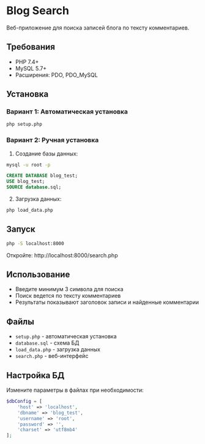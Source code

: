# Blog Search

Веб-приложение для поиска записей блога по тексту комментариев.

## Требования

- PHP 7.4+
- MySQL 5.7+
- Расширения: PDO, PDO_MySQL

## Установка

### Вариант 1: Автоматическая установка

```bash
php setup.php
```

### Вариант 2: Ручная установка

1. Создание базы данных:
```bash
mysql -u root -p
```
```sql
CREATE DATABASE blog_test;
USE blog_test;
SOURCE database.sql;
```

2. Загрузка данных:
```bash
php load_data.php
```

## Запуск

```bash
php -S localhost:8000
```

Откройте: http://localhost:8000/search.php

## Использование

- Введите минимум 3 символа для поиска
- Поиск ведется по тексту комментариев
- Результаты показывают заголовок записи и найденные комментарии

## Файлы

- `setup.php` - автоматическая установка
- `database.sql` - схема БД
- `load_data.php` - загрузка данных
- `search.php` - веб-интерфейс

## Настройка БД

Измените параметры в файлах при необходимости:

```php
$dbConfig = [
    'host' => 'localhost',
    'dbname' => 'blog_test',
    'username' => 'root',
    'password' => '',
    'charset' => 'utf8mb4'
];
```